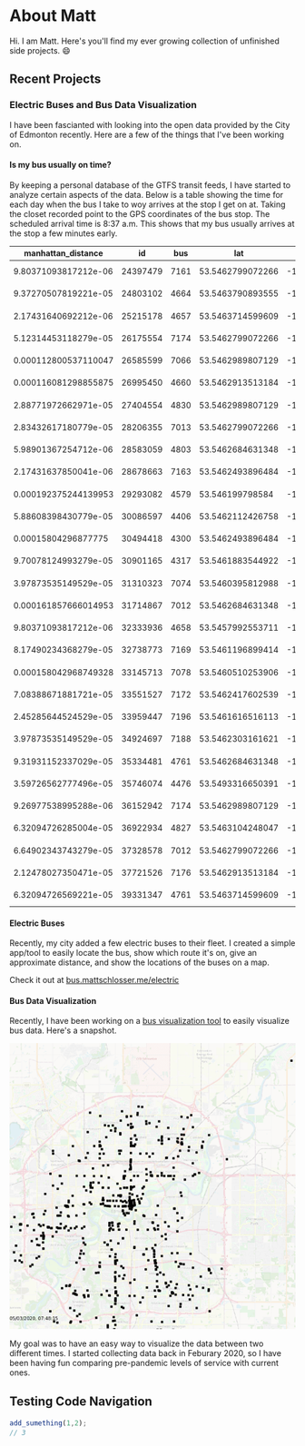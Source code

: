 # About Matt

Hi. I am Matt. Here's you'll find my ever growing collection of unfinished side projects. :smile:

## Recent Projects

### Electric Buses and Bus Data Visualization

I have been fascianted with looking into the open data provided by the City of Edmonton recently. Here are a few of 
the things that I've been working on.

#### Is my bus usually on time?

By keeping a personal database of the GTFS transit feeds, I have started to analyze certain aspects of the data. 
Below is a table showing the time for each day when the bus I take to woy arrives at the stop I get on at.
Taking the closet recorded point to the GPS coordinates of the bus stop. The scheduled arrival time is 8:37 a.m.
This shows that my bus usually arrives at the stop a few minutes early.

manhattan_distance|id|bus|lat|long|trip|timestamp|bearing|speed|date|time
--- | --- | --- | --- | --- | --- | --- | --- | --- | --- | ---
9.80371093817212e-06|24397479|7161|53.5462799072266|-113.490631103516|18399331|1599057076|270|0.0|2020-09-02|08:31:16
9.37270507819221e-05|24803102|4664|53.5463790893555|-113.490646362305|18399331|1599143348|270|0.0|2020-09-03|08:29:08
2.17431640692212e-06|25215178|4657|53.5463714599609|-113.490730285645|18399331|1599229756|270|0.0|2020-09-04|08:29:16
5.12314453118279e-05|26175554|7174|53.5462799072266|-113.490692138672|18399331|1599575693|270|0.0|2020-09-08|08:34:53
0.000112800537110047|26585599|7066|53.5462989807129|-113.490547180176|18399331|1599662002|270|0.0|2020-09-09|08:33:22
0.000116081298855875|26995450|4660|53.5462913513184|-113.490768432617|18399331|1599748262|270|0.0|2020-09-10|08:31:02
2.88771972662971e-05|27404554|4830|53.5462989807129|-113.490631103516|18399331|1599834568|270|0.0|2020-09-11|08:29:28
2.83432617180779e-05|28206355|7013|53.5462799072266|-113.490669250488|18399331|1600094050|270|0.0|2020-09-14|08:34:10
5.98901367254712e-06|28583059|4803|53.5462684631348|-113.490623474121|18399331|1600180314|270|0.0|2020-09-15|08:31:54
2.17431637850041e-06|28678663|7163|53.5462493896484|-113.490608215332|18399331|1600439729|270|0.0|2020-09-18|08:35:29
0.000192375244139953|29293082|4579|53.546199798584|-113.490753173828|18399331|1601044480|270|0.0|2020-09-25|08:34:40
5.88608398430779e-05|30086597|4406|53.5462112426758|-113.490631103516|18399331|1601303443|270|0.0|2020-09-28|08:30:43
0.00015804296877775|30494418|4300|53.5462493896484|-113.490768432617|18399331|1601389979|270|0.0|2020-09-29|08:32:59
9.70078124993279e-05|30901165|4317|53.5461883544922|-113.490646362305|18399331|1601476255|270|0.0|2020-09-30|08:30:55
3.97873535149529e-05|31310323|7074|53.5460395812988|-113.490440368652|18399331|1601562983|270|0.0|2020-10-01|08:36:23
0.000161857666014953|31714867|7012|53.5462684631348|-113.490791320801|18399331|1601649068|270|0.0|2020-10-02|08:31:08
9.80371093817212e-06|32333936|4658|53.5457992553711|-113.49015045166|18399331|1601908602|270|0.0|2020-10-05|08:36:42
8.17490234368279e-05|32738773|7169|53.5461196899414|-113.490562438965|18399331|1601994701|270|0.0|2020-10-06|08:31:41
0.000158042968749328|33145713|7078|53.5460510253906|-113.490570068359|18399331|1602081243|270|0.0|2020-10-07|08:34:03
7.08388671881721e-05|33551527|7172|53.5462417602539|-113.490531921387|18399331|1602167488|270|0.0|2020-10-08|08:31:28
2.45285644524529e-05|33959447|7196|53.5461616516113|-113.490547180176|18399331|1602253875|270|0.0|2020-10-09|08:31:15
3.97873535149529e-05|34924697|7188|53.5462303161621|-113.490631103516|18399331|1602599541|270|0.0|2020-10-13|08:32:21
9.31931152337029e-05|35334481|4761|53.5462684631348|-113.49072265625|18399331|1602686046|270|0.0|2020-10-14|08:34:06
3.59726562777496e-05|35746074|4476|53.5493316650391|-113.493728637695|18399331|1602772775|0|4.47039985656738|2020-10-15|08:39:35
9.26977538995288e-06|36152942|7174|53.5462989807129|-113.490669250488|18399331|1602858626|270|0.0|2020-10-16|08:30:26
6.32094726285004e-05|36922934|4827|53.5463104248047|-113.490608215332|18399331|1603117901|270|0.0|2020-10-19|08:31:41
6.64902343743279e-05|37328578|7012|53.5462799072266|-113.490707397461|18399331|1603204539|270|0.0|2020-10-20|08:35:39
2.12478027350471e-05|37721526|7176|53.5462913513184|-113.490631103516|18399331|1603290571|270|0.0|2020-10-21|08:29:31
6.32094726569221e-05|39331347|4761|53.5463714599609|-113.490669250488|18399331|1603722989|270|0.447039991617203|2020-10-26|08:36:29



#### Electric Buses

Recently, my city added a few electric buses to their fleet. I created a simple app/tool to easily locate
the bus, show which route it's on, give an approximate distance, and show the locations of the buses on a map.

Check it out at [bus.mattschlosser.me/electric](https://bus.mattschlosser.me/electric)

#### Bus Data Visualization 

Recently, I have been working on a [bus visualization tool](https://bus.mattschlosser.me) to easily visualize
bus data. Here's a snapshot. 

![A map](https://github.com/mattschlosser/bus/blob/master/docs/img/datavis1.png "TEST")

My goal was to have an easy way to visualize the data between two different times. I started collecting data back in Feburary 2020, 
so I have been having fun comparing pre-pandemic levels of service with current ones.


## Testing Code Navigation 

```js
add_sumething(1,2);
// 3
```
